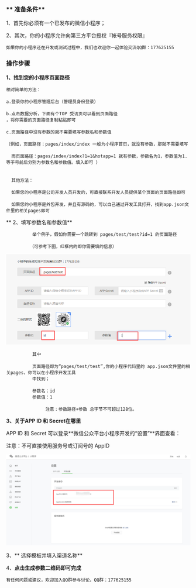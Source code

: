### ** 准备条件**

1、首先你必须有一个已发布的微信小程序；

2、其次，你的小程序允许向第三方平台授权『帐号服务权限』

```
如果你的小程序还在开发或测试过程中，我们也欢迎你一起体验交流QQ群：177625155
```

### 操作步骤

   **1、找到您的小程序页面路径**

```
相对简单的方法：

a.登录你的小程序管理后台（管理员身份登录）

b.点击数据分析，下面有个TOP 受访页可以看到页面路径
，将你需要的页面路径复制粘贴即可

c.页面路径中没有参数的就不需要填写参数名和参数值

（例如，页面路径：pages/index/index 一般为小程序首页，就没有参数，那就不需要填写

  而页面路径：pages/index/index?1=1&hotapp=1 就有参数，参数名为1，参数值为1.等于号前后分别为参数名和参数值。填入即可 ）
  
  
  其他方法：
  
  如果您的小程序是公司开发人员开发的，可直接联系开发人员提供某个页面的页面路径即可
  
  如果您的小程序是外包开发，并且有源码的，可以自己通过开发工具打开，找到app.json文件里的相关pages即可

```



**   2、填写参数名和参数值**

```
          举个例子，假如你需要一个跳转到 pages/test/test?id=1 的页面路径

         （可参考下图，红框内的即你需要填的信息）
```

[![](/assets/QQ截图20171228175904.png)](https://blogcdnimg.clewm.net/2017/06/mina-param-2.png)

```
          其中

          页面路径即为“pages/test/test”,你的小程序代码里的 app.json文件里的相关pages，你可以在小程序开发工具
          中找到；

          参数名：id
          参数值：1

               注意：参数路径+参数 总字节不可超过128位。
```

**3、关于APP ID 和 Secret在哪里**

APP ID 和 Secret 可以登录**微信公众平台小程序开发的“设置”**界面查看：

注意：不可直接使用服务号或订阅号的 AppID

![](/assets/QQ截图20171228174848.png)

3、** 选择模板并填入渠道名称**

4、**点击生成参数二维码即可完成**

```
有任何问题或建议，欢迎加入QQ群参与讨论，QQ群：177625155
```



